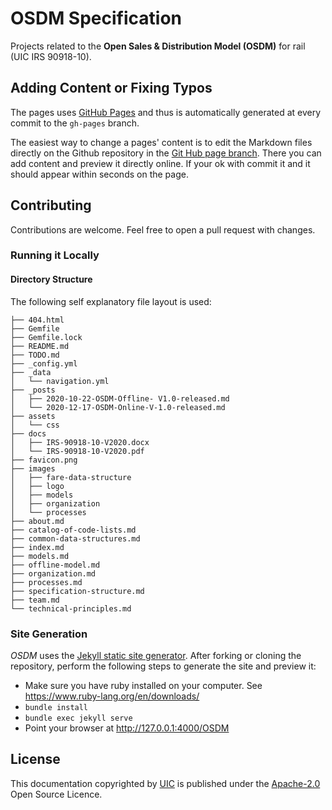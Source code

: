 # OSDM Specification

Projects related to the **Open Sales &amp; Distribution Model (OSDM)** for rail (UIC IRS 90918-10).

## Adding Content or Fixing Typos

The pages uses [GitHub Pages](https://pages.github.com/) and thus is automatically generated at every commit to the `gh-pages` branch.

The easiest way to change a pages' content is to edit the Markdown files
 directly on the Github repository in the [Git Hub page branch](https://github.com/UnionInternationalCheminsdeFer/OSDM/tree/gh-pages). There you can add content and preview it directly online. If your ok with commit it and it should appear within seconds on the page.

## Contributing

Contributions are welcome. Feel free to open a pull request with changes.

### Running it Locally

#### Directory Structure

The following self explanatory file layout is used:

```
├── 404.html
├── Gemfile
├── Gemfile.lock
├── README.md
├── TODO.md
├── _config.yml
├── _data
│   └── navigation.yml
├── _posts
│   ├── 2020-10-22-OSDM-Offline- V1.0-released.md
│   └── 2020-12-17-OSDM-Online-V-1.0-released.md
├── assets
│   └── css
├── docs
│   ├── IRS-90918-10-V2020.docx
│   └── IRS-90918-10-V2020.pdf
├── favicon.png
├── images
│   ├── fare-data-structure
│   ├── logo
│   ├── models
│   ├── organization
│   └── processes
├── about.md
├── catalog-of-code-lists.md
├── common-data-structures.md
├── index.md
├── models.md
├── offline-model.md
├── organization.md
├── processes.md
├── specification-structure.md
├── team.md
└── technical-principles.md
```

### Site Generation

*OSDM* uses the [Jekyll static site generator](http://jekyllrb.com/).
After forking or cloning the repository, perform the following steps to generate the site and preview it:

- Make sure you have ruby installed on your computer. See https://www.ruby-lang.org/en/downloads/
- `bundle install`
- `bundle exec jekyll serve`
- Point your browser at http://127.0.0.1:4000/OSDM

## License

This documentation copyrighted by [UIC](https://www.uic.org) is published
under the [Apache-2.0](https://www.apache.org/licenses/LICENSE-2.0.html) 
Open Source Licence.
